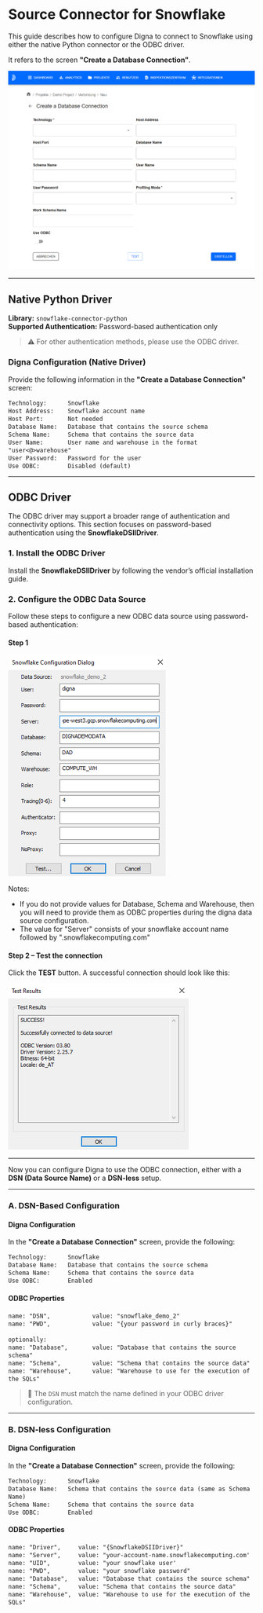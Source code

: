 # Source Connector for Snowflake

This guide describes how to configure Digna to connect to Snowflake using either the native Python connector or the ODBC driver.

It refers to the screen **"Create a Database Connection"**.

![Create a database connection](images/data_source_config_input_mask.png)

---

## Native Python Driver

**Library:** `snowflake-connector-python`  
**Supported Authentication:** Password-based authentication only

> ⚠️ For other authentication methods, please use the ODBC driver.

### Digna Configuration (Native Driver)

Provide the following information in the **"Create a Database Connection"** screen:

```
Technology:      Snowflake
Host Address:    Snowflake account name
Host Port:       Not needed
Database Name:   Database that contains the source schema
Schema Name:     Schema that contains the source data
User Name:       User name and warehouse in the format "user<@>warehouse"
User Password:   Password for the user
Use ODBC:        Disabled (default)
```

---

## ODBC Driver

The ODBC driver may support a broader range of authentication and connectivity options. This section focuses on password-based authentication using the **SnowflakeDSIIDriver**.

### 1. Install the ODBC Driver

Install the **SnowflakeDSIIDriver** by following the vendor’s official installation guide.

### 2. Configure the ODBC Data Source

Follow these steps to configure a new ODBC data source using password-based authentication:

#### Step 1
![Step 1](images/snowflake/create_odbc_data_source_step1.png)

Notes: 
- If you do not provide values for Database, Schema and Warehouse, then you will need to provide them as ODBC properties during the digna data source configuration.
- The value for "Server" consists of your snowflake account name followed by ".snowflakecomputing.com"

#### Step 2 – Test the connection

Click the **TEST** button. A successful connection should look like this:

![Step 2](images/snowflake/create_odbc_data_source_step2.png)

---

Now you can configure Digna to use the ODBC connection, either with a **DSN (Data Source Name)** or a **DSN-less** setup.

---

### A. DSN-Based Configuration

#### Digna Configuration

In the **"Create a Database Connection"** screen, provide the following:

```
Technology:      Snowflake
Database Name:   Database that contains the source schema
Schema Name:     Schema that contains the source data
Use ODBC:        Enabled
```

#### ODBC Properties

```
name: "DSN",            value: "snowflake_demo_2"
name: "PWD",            value: "{your password in curly braces}"

optionally:
name: "Database",       value: "Database that contains the source schema"
name: "Schema",         value: "Schema that contains the source data"
name: "Warehouse",      value: "Warehouse to use for the execution of the SQLs"
```

> 🔹 The `DSN` must match the name defined in your ODBC driver configuration.

---

### B. DSN-less Configuration

#### Digna Configuration

In the **"Create a Database Connection"** screen, provide the following:

```
Technology:      Snowflake
Database Name:   Schema that contains the source data (same as Schema Name)
Schema Name:     Schema that contains the source data
Use ODBC:        Enabled
```

#### ODBC Properties

```
name: "Driver",     value: "{SnowflakeDSIIDriver}"
name: "Server",     value: "your-account-name.snowflakecomputing.com'
name: "UID",        value: "your snowflake user'
name: "PWD",        value: "your snowflake password"
name: "Database",   value: "Database that contains the source schema"
name: "Schema",     value: "Schema that contains the source data"
name: "Warehouse",  value: "Warehouse to use for the execution of the SQLs"
```
